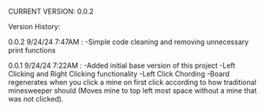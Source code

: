 CURRENT VERSION: 0.0.2

Version History:

0.0.2 9/24/24 7:47AM : 
    -Simple code cleaning and removing unnecessary print functions

0.0.1 9/24/24 7:22AM : 
    -Added initial base version of this project
    -Left Clicking and Right Clicking functionality
    -Left Click Chording
    -Board regenerates when you click a mine on first click according to how traditional minesweeper should (Moves mine to top left most space without a mine that was not clicked).
